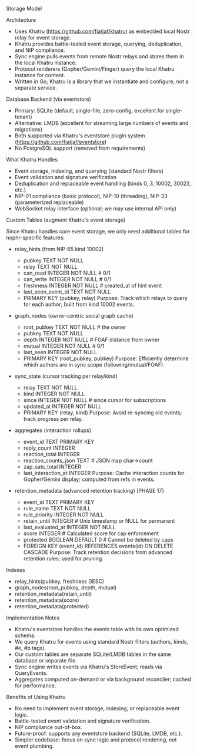 Storage Model

Architecture
- Uses Khatru (https://github.com/fiatjaf/khatru) as embedded local Nostr relay for event storage.
- Khatru provides battle-tested event storage, querying, deduplication, and NIP compliance.
- Sync engine pulls events from remote Nostr relays and stores them in the local Khatru instance.
- Protocol renderers (Gopher/Gemini/Finger) query the local Khatru instance for content.
- Written in Go; Khatru is a library that we instantiate and configure, not a separate service.

Database Backend (via eventstore)
- Primary: SQLite (default, single-file, zero-config, excellent for single-tenant)
- Alternative: LMDB (excellent for streaming large numbers of events and migrations)
- Both supported via Khatru's eventstore plugin system (https://github.com/fiatjaf/eventstore)
- No PostgreSQL support (removed from requirements)

What Khatru Handles
- Event storage, indexing, and querying (standard Nostr filters)
- Event validation and signature verification
- Deduplication and replaceable event handling (kinds 0, 3, 10002, 30023, etc.)
- NIP-01 compliance (basic protocol), NIP-10 (threading), NIP-33 (parameterized replaceable)
- WebSocket relay interface (optional; we may use internal API only)

Custom Tables (augment Khatru's event storage)

Since Khatru handles core event storage, we only need additional tables for nophr-specific features:

- relay_hints (from NIP-65 kind 10002)
  - pubkey TEXT NOT NULL
  - relay TEXT NOT NULL
  - can_read INTEGER NOT NULL    # 0/1
  - can_write INTEGER NOT NULL   # 0/1
  - freshness INTEGER NOT NULL   # created_at of hint event
  - last_seen_event_id TEXT NOT NULL
  - PRIMARY KEY (pubkey, relay)
  Purpose: Track which relays to query for each author; built from kind 10002 events.

- graph_nodes (owner-centric social graph cache)
  - root_pubkey TEXT NOT NULL    # the owner
  - pubkey TEXT NOT NULL
  - depth INTEGER NOT NULL       # FOAF distance from owner
  - mutual INTEGER NOT NULL      # 0/1
  - last_seen INTEGER NOT NULL
  - PRIMARY KEY (root_pubkey, pubkey)
  Purpose: Efficiently determine which authors are in sync scope (following/mutual/FOAF).

- sync_state (cursor tracking per relay/kind)
  - relay TEXT NOT NULL
  - kind INTEGER NOT NULL
  - since INTEGER NOT NULL       # since cursor for subscriptions
  - updated_at INTEGER NOT NULL
  - PRIMARY KEY (relay, kind)
  Purpose: Avoid re-syncing old events; track progress per relay.

- aggregates (interaction rollups)
  - event_id TEXT PRIMARY KEY
  - reply_count INTEGER
  - reaction_total INTEGER
  - reaction_counts_json TEXT    # JSON map char->count
  - zap_sats_total INTEGER
  - last_interaction_at INTEGER
  Purpose: Cache interaction counts for Gopher/Gemini display; computed from refs in events.

- retention_metadata (advanced retention tracking) [PHASE 17]
  - event_id TEXT PRIMARY KEY
  - rule_name TEXT NOT NULL
  - rule_priority INTEGER NOT NULL
  - retain_until INTEGER           # Unix timestamp or NULL for permanent
  - last_evaluated_at INTEGER NOT NULL
  - score INTEGER                  # Calculated score for cap enforcement
  - protected BOOLEAN DEFAULT 0    # Cannot be deleted by caps
  - FOREIGN KEY (event_id) REFERENCES events(id) ON DELETE CASCADE
  Purpose: Track retention decisions from advanced retention rules; used for pruning.

Indexes
- relay_hints(pubkey, freshness DESC)
- graph_nodes(root_pubkey, depth, mutual)
- retention_metadata(retain_until)
- retention_metadata(score)
- retention_metadata(protected)

Implementation Notes
- Khatru's eventstore handles the events table with its own optimized schema.
- We query Khatru for events using standard Nostr filters (authors, kinds, #e, #p tags).
- Our custom tables are separate SQLite/LMDB tables in the same database or separate file.
- Sync engine writes events via Khatru's StoreEvent; reads via QueryEvents.
- Aggregates computed on-demand or via background reconciler; cached for performance.

Benefits of Using Khatru
- No need to implement event storage, indexing, or replaceable event logic.
- Battle-tested event validation and signature verification.
- NIP compliance out-of-box.
- Future-proof: supports any eventstore backend (SQLite, LMDB, etc.).
- Simpler codebase: focus on sync logic and protocol rendering, not event plumbing.
